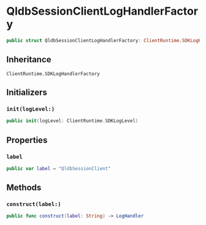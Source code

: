 # QldbSessionClientLogHandlerFactory

``` swift
public struct QldbSessionClientLogHandlerFactory: ClientRuntime.SDKLogHandlerFactory 
```

## Inheritance

`ClientRuntime.SDKLogHandlerFactory`

## Initializers

### `init(logLevel:)`

``` swift
public init(logLevel: ClientRuntime.SDKLogLevel) 
```

## Properties

### `label`

``` swift
public var label = "QldbSessionClient"
```

## Methods

### `construct(label:)`

``` swift
public func construct(label: String) -> LogHandler 
```
